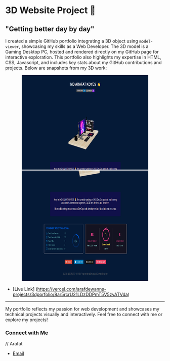 # 3D Website Project 🚀

## "Getting better day by day"

I created a simple GitHub portfolio integrating a 3D object using `model-viewer`, showcasing my skills as a Web Developer. The 3D model is a Gaming Desktop PC, hosted and rendered directly on my GitHub page for interactive exploration. This portfolio also highlights my expertise in HTML, CSS, Javascript, and includes key stats about my GitHub contributions and projects. Below are snapshots from my 3D work:


<p align="center">
  <img src="https://github.com/arafdewann/3d-Porfolio/blob/main/3d.png" alt="3D Project 1" width="400" height="300">
  <img src="https://github.com/arafdewann/3d-Porfolio/blob/main/3d2.png" alt="3D Project 2" width="400" height="350">
</p>

 - [Live Link] (https://vercel.com/arafdewanns-projects/3dporfolio/8ar5rcrU21LDzDDPmT5V5zvATVda)


---

My portfolio reflects my passion for web development and showcases my technical projects visually and interactively. Feel free to connect with me or explore my projects!

### Connect with Me
// Arafat

- [Email](mailto:arafdewan100@gmail.com)
